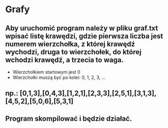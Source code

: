 # Grafy

## Aby uruchomić program należy w pliku graf.txt wpisać listę krawędzi, gdzie pierwsza liczba jest numerem wierzchołka, z której krawędź wychodzi, druga to wierzchołek, do której wchodzi krawędź, a trzecia to waga.
* Wierzchołkiem startowym jest 0
* Wierzchołki muszą być po kolei: 0, 1, 2, 3, ...
## np.: [0,1,3],[0,4,3],[1,2,1],[2,3,3],[2,5,1],[3,1,3],[4,5,2],[5,0,6],[5,3,1]
## Program skompilować i będzie działać.
